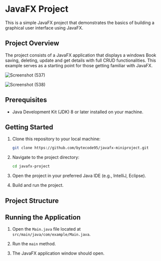 # JavaFX Project

This is a simple JavaFX project that demonstrates the basics of building a graphical user interface using JavaFX.

## Project Overview

The project consists of a JavaFX application that displays a windows Book saving, deleting, update and get details with full CRUD functionalities. This example serves as a starting point for those getting familiar with JavaFX.


![Screenshot (537)](https://github.com/bytecode95/javafx-miniproject/assets/138282190/e52f5050-4078-41c7-84a2-351113d7fc4e)

![Screenshot (538)](https://github.com/bytecode95/javafx-miniproject/assets/138282190/518a6d1a-d04a-429a-9245-e64483cc9ca7)

## Prerequisites

- Java Development Kit (JDK) 8 or later installed on your machine.

## Getting Started

1. Clone this repository to your local machine:

    ```bash
    git clone https://github.com/bytecode95/javafx-miniproject.git
    ```

2. Navigate to the project directory:

    ```bash
    cd javafx-project
    ```

3. Open the project in your preferred Java IDE (e.g., IntelliJ, Eclipse).

4. Build and run the project.

## Project Structure


## Running the Application

1. Open the `Main.java` file located at `src/main/java/com/example/Main.java`.

2. Run the `main` method.

3. The JavaFX application window should open.




